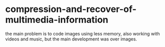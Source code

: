 # compression-and-recover-of-multimedia-information
the main problem is to code images using less memory, also working with videos and music, but the main development was over images.
